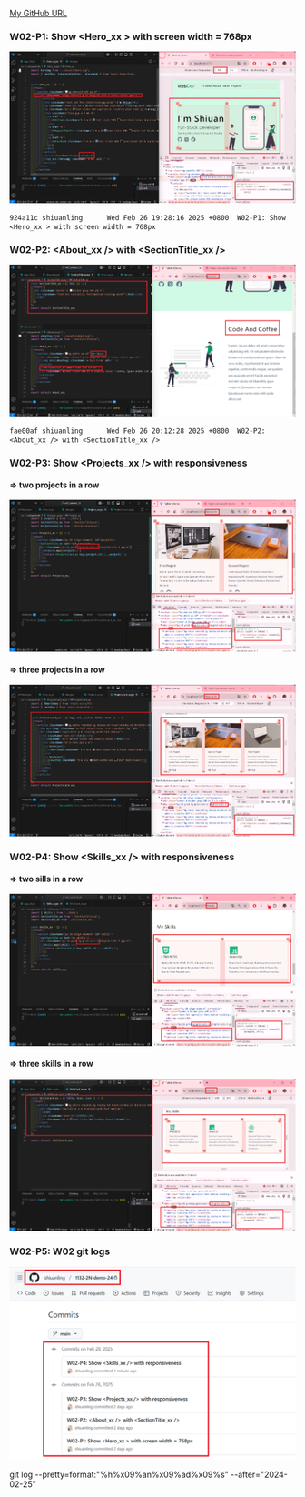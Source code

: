 [My GitHub URL](https://github.com/shiuanling/1132-2N-demo-24.git)

### W02-P1: Show <Hero_xx > with screen width = 768px
![](w02-p1.png)
```
924a11c shiuanling      Wed Feb 26 19:28:16 2025 +0800  W02-P1: Show <Hero_xx > with screen width = 768px
```

### W02-P2: <About_xx /> with <SectionTitle_xx />
![](w02-p2.png)
```
fae00af shiuanling      Wed Feb 26 20:12:28 2025 +0800  W02-P2: <About_xx /> with <SectionTitle_xx />
```

### W02-P3: Show <Projects_xx /> with responsiveness
 
#### => two projects in a row
 
![](w02-p3-1.png)
 
#### => three projects in a row
 
![](w02-p3-2.png)

### W02-P4: Show <Skills_xx /> with responsiveness 
 
#### => two sills in a row
 
![](w02-p4-1.png)
 
#### => three skills in a row
 
![](w02-p4-2.png)

### W02-P5: W02 git logs
![](w02-p5.png)

git log --pretty=format:"%h%x09%an%x09%ad%x09%s" --after="2024-02-25"